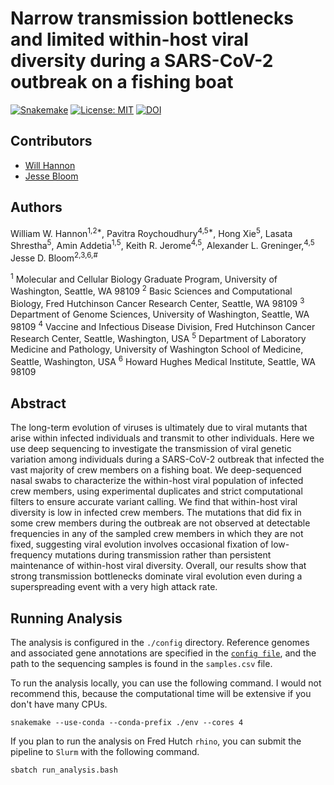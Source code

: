 # Narrow transmission bottlenecks and limited within-host viral diversity during a SARS-CoV-2 outbreak on a fishing boat

[![Snakemake](https://img.shields.io/badge/snakemake-≥5.17-brightgreen.svg)](https://snakemake.bitbucket.io)
[![License: MIT](https://img.shields.io/badge/License-MIT-yellow.svg)](https://opensource.org/licenses/MIT)
[![DOI](https://zenodo.org/badge/287312783.svg)](https://zenodo.org/badge/latestdoi/287312783)

## Contributors

* [Will Hannon](https://www.linkedin.com/in/williamhannon/)
* [Jesse Bloom](https://www.fredhutch.org/en/faculty-lab-directory/bloom-jesse.html)

## Authors
William W. Hannon<sup>1,2*</sup>, Pavitra Roychoudhury<sup>4,5*</sup>, Hong Xie<sup>5</sup>, Lasata Shrestha<sup>5</sup>, Amin Addetia<sup>1,5</sup>, Keith R. Jerome<sup>4,5</sup>, Alexander L. Greninger,<sup>4,5</sup> Jesse D. Bloom<sup>2,3,6,#</sup>
 
<sup>1</sup> Molecular and Cellular Biology Graduate Program, University of Washington, Seattle, WA 98109
<sup>2</sup> Basic Sciences and Computational Biology, Fred Hutchinson Cancer Research Center, Seattle, WA 98109
<sup>3</sup> Department of Genome Sciences, University of Washington, Seattle, WA 98109
<sup>4</sup> Vaccine and Infectious Disease Division, Fred Hutchinson Cancer Research Center, Seattle, Washington, USA
<sup>5</sup> Department of Laboratory Medicine and Pathology, University of Washington School of Medicine, Seattle, Washington, USA
<sup>6</sup> Howard Hughes Medical Institute, Seattle, WA 98109

## Abstract

The long-term evolution of viruses is ultimately due to viral mutants that arise within infected individuals and transmit to other individuals. Here we use deep sequencing to investigate the transmission of viral genetic variation among individuals during a SARS-CoV-2 outbreak that infected the vast majority of crew members on a fishing boat. We deep-sequenced nasal swabs to characterize the within-host viral population of infected crew members, using experimental duplicates and strict computational filters to ensure accurate variant calling. We find that within-host viral diversity is low in infected crew members. The mutations that did fix in some crew members during the outbreak are not observed at detectable frequencies in any of the sampled crew members in which they are not fixed, suggesting viral evolution involves occasional fixation of low-frequency mutations during transmission rather than persistent maintenance of within-host viral diversity. Overall, our results show that strong transmission bottlenecks dominate viral evolution even during a superspreading event with a very high attack rate. 

## Running Analysis

The analysis is configured in the `./config` directory. Reference genomes and associated gene annotations are specified in the [`config file`](/config/config.yml), and the path to the sequencing samples is found in the `samples.csv` file.  

To run the analysis locally, you can use the following command. I would not recommend this, because the computational time will be extensive if you don't have many CPUs. 

```
snakemake --use-conda --conda-prefix ./env --cores 4
```

If you plan to run the analysis on Fred Hutch `rhino`, you can submit the pipeline to `Slurm` with the following command. 

```
sbatch run_analysis.bash
```
